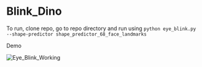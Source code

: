 ﻿# Blink_Dino

To run, clone repo, go to repo directory and run using
```python eye_blink.py --shape-predictor shape_predictor_68_face_landmarks```

Demo

![Eye_Blink_Working](https://github.com/YedMavus/Blink_Dino/assets/73331166/13adfe68-c4e0-47c5-8e8b-65ff930fc0b1)
